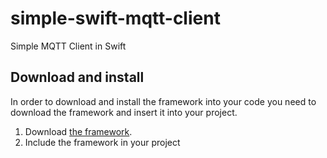 # simple-swift-mqtt-client
Simple MQTT Client in Swift

## Download and install

In order to download and install the framework into your code you need to download the framework and insert it into your project.

1. Download <a href="https://github.com/gianluca-venturini/simple-swift-mqtt-client/releases/download/0.1/Release.zip">the framework</a>.
2. Include the framework in your project